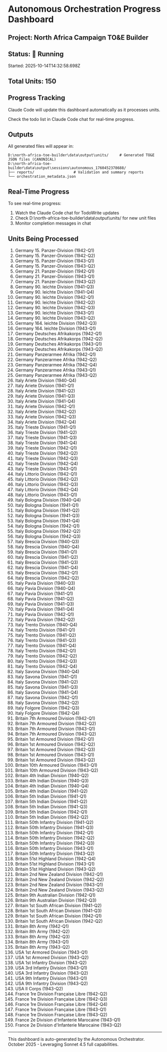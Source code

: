 # Autonomous Orchestration Progress Dashboard

## Project: North Africa Campaign TO&E Builder

## Status: 🚀 Running

Started: 2025-10-14T14:32:58.698Z

## Total Units: 150

## Progress Tracking

Claude Code will update this dashboard automatically as it processes units.

Check the todo list in Claude Code chat for real-time progress.

## Outputs

All generated files will appear in:
```
D:\north-africa-toe-builder\data\output\units/     # Generated TO&E JSON files (CANONICAL)
D:\north-africa-toe-builder\data\output\sessions\autonomous_1760452378688/
├── reports/                  # Validation and summary reports
└── orchestration_metadata.json
```

## Real-Time Progress

To see real-time progress:
1. Watch the Claude Code chat for TodoWrite updates
2. Check D:\north-africa-toe-builder\data\output\units/ for new unit files
3. Monitor completion messages in chat

## Units Being Processed

1. Germany 15. Panzer-Division (1942-Q1)
2. Germany 15. Panzer-Division (1942-Q2)
3. Germany 15. Panzer-Division (1943-Q1)
4. Germany 15. Panzer-Division (1943-Q2)
5. Germany 21. Panzer-Division (1942-Q1)
6. Germany 21. Panzer-Division (1943-Q1)
7. Germany 21. Panzer-Division (1943-Q2)
8. Germany 90. leichte Division (1941-Q3)
9. Germany 90. leichte Division (1941-Q4)
10. Germany 90. leichte Division (1942-Q1)
11. Germany 90. leichte Division (1942-Q2)
12. Germany 90. leichte Division (1942-Q3)
13. Germany 90. leichte Division (1943-Q1)
14. Germany 90. leichte Division (1943-Q2)
15. Germany 164. leichte Division (1942-Q3)
16. Germany 164. leichte Division (1943-Q1)
17. Germany Deutsches Afrikakorps (1942-Q1)
18. Germany Deutsches Afrikakorps (1942-Q2)
19. Germany Deutsches Afrikakorps (1943-Q1)
20. Germany Deutsches Afrikakorps (1943-Q2)
21. Germany Panzerarmee Afrika (1942-Q1)
22. Germany Panzerarmee Afrika (1942-Q2)
23. Germany Panzerarmee Afrika (1942-Q4)
24. Germany Panzerarmee Afrika (1943-Q1)
25. Germany Panzerarmee Afrika (1943-Q2)
26. Italy Ariete Division (1940-Q4)
27. Italy Ariete Division (1941-Q1)
28. Italy Ariete Division (1941-Q2)
29. Italy Ariete Division (1941-Q3)
30. Italy Ariete Division (1941-Q4)
31. Italy Ariete Division (1942-Q1)
32. Italy Ariete Division (1942-Q2)
33. Italy Ariete Division (1942-Q3)
34. Italy Ariete Division (1942-Q4)
35. Italy Trieste Division (1941-Q1)
36. Italy Trieste Division (1941-Q2)
37. Italy Trieste Division (1941-Q3)
38. Italy Trieste Division (1941-Q4)
39. Italy Trieste Division (1942-Q1)
40. Italy Trieste Division (1942-Q2)
41. Italy Trieste Division (1942-Q3)
42. Italy Trieste Division (1942-Q4)
43. Italy Trieste Division (1943-Q1)
44. Italy Littorio Division (1942-Q1)
45. Italy Littorio Division (1942-Q2)
46. Italy Littorio Division (1942-Q3)
47. Italy Littorio Division (1942-Q4)
48. Italy Littorio Division (1943-Q1)
49. Italy Bologna Division (1940-Q4)
50. Italy Bologna Division (1941-Q1)
51. Italy Bologna Division (1941-Q2)
52. Italy Bologna Division (1941-Q3)
53. Italy Bologna Division (1941-Q4)
54. Italy Bologna Division (1942-Q1)
55. Italy Bologna Division (1942-Q2)
56. Italy Bologna Division (1942-Q3)
57. Italy Brescia Division (1940-Q3)
58. Italy Brescia Division (1940-Q4)
59. Italy Brescia Division (1941-Q1)
60. Italy Brescia Division (1941-Q2)
61. Italy Brescia Division (1941-Q3)
62. Italy Brescia Division (1941-Q4)
63. Italy Brescia Division (1942-Q1)
64. Italy Brescia Division (1942-Q2)
65. Italy Pavia Division (1940-Q3)
66. Italy Pavia Division (1940-Q4)
67. Italy Pavia Division (1941-Q1)
68. Italy Pavia Division (1941-Q2)
69. Italy Pavia Division (1941-Q3)
70. Italy Pavia Division (1941-Q4)
71. Italy Pavia Division (1942-Q1)
72. Italy Pavia Division (1942-Q2)
73. Italy Trento Division (1940-Q4)
74. Italy Trento Division (1941-Q1)
75. Italy Trento Division (1941-Q2)
76. Italy Trento Division (1941-Q3)
77. Italy Trento Division (1941-Q4)
78. Italy Trento Division (1942-Q1)
79. Italy Trento Division (1942-Q2)
80. Italy Trento Division (1942-Q3)
81. Italy Trento Division (1942-Q4)
82. Italy Savona Division (1940-Q4)
83. Italy Savona Division (1941-Q1)
84. Italy Savona Division (1941-Q2)
85. Italy Savona Division (1941-Q3)
86. Italy Savona Division (1941-Q4)
87. Italy Savona Division (1942-Q1)
88. Italy Savona Division (1942-Q2)
89. Italy Folgore Division (1942-Q3)
90. Italy Folgore Division (1942-Q4)
91. Britain 7th Armoured Division (1942-Q1)
92. Britain 7th Armoured Division (1942-Q2)
93. Britain 7th Armoured Division (1943-Q1)
94. Britain 7th Armoured Division (1943-Q2)
95. Britain 1st Armoured Division (1942-Q1)
96. Britain 1st Armoured Division (1942-Q2)
97. Britain 1st Armoured Division (1942-Q3)
98. Britain 1st Armoured Division (1943-Q1)
99. Britain 1st Armoured Division (1943-Q2)
100. Britain 10th Armoured Division (1943-Q1)
101. Britain 10th Armoured Division (1943-Q2)
102. Britain 4th Indian Division (1940-Q2)
103. Britain 4th Indian Division (1940-Q3)
104. Britain 4th Indian Division (1940-Q4)
105. Britain 4th Indian Division (1941-Q2)
106. Britain 5th Indian Division (1941-Q1)
107. Britain 5th Indian Division (1941-Q2)
108. Britain 5th Indian Division (1941-Q3)
109. Britain 5th Indian Division (1942-Q1)
110. Britain 5th Indian Division (1942-Q2)
111. Britain 50th Infantry Division (1941-Q2)
112. Britain 50th Infantry Division (1941-Q3)
113. Britain 50th Infantry Division (1942-Q1)
114. Britain 50th Infantry Division (1942-Q2)
115. Britain 50th Infantry Division (1942-Q3)
116. Britain 50th Infantry Division (1943-Q1)
117. Britain 50th Infantry Division (1943-Q2)
118. Britain 51st Highland Division (1942-Q4)
119. Britain 51st Highland Division (1943-Q1)
120. Britain 51st Highland Division (1943-Q2)
121. Britain 2nd New Zealand Division (1942-Q1)
122. Britain 2nd New Zealand Division (1942-Q2)
123. Britain 2nd New Zealand Division (1943-Q1)
124. Britain 2nd New Zealand Division (1943-Q2)
125. Britain 9th Australian Division (1942-Q1)
126. Britain 9th Australian Division (1942-Q3)
127. Britain 1st South African Division (1941-Q2)
128. Britain 1st South African Division (1941-Q3)
129. Britain 1st South African Division (1942-Q1)
130. Britain 1st South African Division (1942-Q2)
131. Britain 8th Army (1942-Q1)
132. Britain 8th Army (1942-Q2)
133. Britain 8th Army (1942-Q3)
134. Britain 8th Army (1943-Q1)
135. Britain 8th Army (1943-Q2)
136. USA 1st Armored Division (1943-Q1)
137. USA 1st Armored Division (1943-Q2)
138. USA 1st Infantry Division (1943-Q2)
139. USA 3rd Infantry Division (1943-Q1)
140. USA 3rd Infantry Division (1943-Q2)
141. USA 9th Infantry Division (1943-Q1)
142. USA 9th Infantry Division (1943-Q2)
143. USA II Corps (1943-Q2)
144. France 1re Division Française Libre (1942-Q2)
145. France 1re Division Française Libre (1942-Q3)
146. France 1re Division Française Libre (1942-Q4)
147. France 1re Division Française Libre (1943-Q1)
148. France 1re Division Française Libre (1943-Q2)
149. France 2e Division d'Infanterie Marocaine (1943-Q1)
150. France 2e Division d'Infanterie Marocaine (1943-Q2)

---

This dashboard is auto-generated by the Autonomous Orchestrator.
October 2025 - Leveraging Sonnet 4.5 full capabilities.

